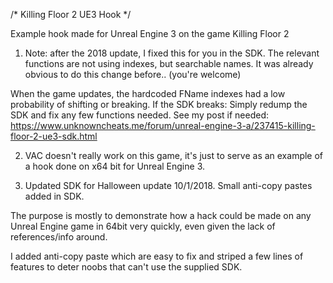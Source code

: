 /*
Killing Floor 2 UE3 Hook
*/

Example hook made for Unreal Engine 3 on the game Killing Floor 2

1) Note: after the 2018 update, I fixed this for you in the SDK. The relevant functions are not using indexes, but searchable names. It was already obvious to do this change before.. (you're welcome)

When the game updates, the hardcoded FName indexes had a low probability of shifting or breaking. If the SDK breaks: Simply redump the SDK and fix any few functions needed. See my post if needed: https://www.unknowncheats.me/forum/unreal-engine-3-a/237415-killing-floor-2-ue3-sdk.html

2) VAC doesn't really work on this game, it's just to serve as an example of a hook done on x64 bit for Unreal Engine 3.

3) Updated SDK for Halloween update 10/1/2018. Small anti-copy pastes added in SDK.

The purpose is mostly to demonstrate how a hack could be made on any Unreal Engine game in 64bit very quickly, even given the lack of references/info around. 

I added anti-copy paste which are easy to fix and striped a few lines of features to deter noobs that can't use the supplied SDK.
